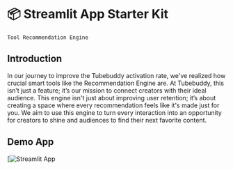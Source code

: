 # 📦 Streamlit App Starter Kit 
```
Tool Recommendation Engine
```

## Introduction

In our journey to improve the Tubebuddy activation rate, we've realized how crucial smart tools like the Recommendation Engine are. At Tubebuddy, this isn’t just a feature; it’s our mission to connect creators with their ideal audience. This engine isn't just about improving user retention; it’s about creating a space where every recommendation feels like it's made just for you. We aim to use this engine to turn every interaction into an opportunity for creators to shine and audiences to find their next favorite content.

## Demo App

[![Streamlit App](https://toolrecommendationenginebuilding-fuvhqcvgc.streamlit.app/)